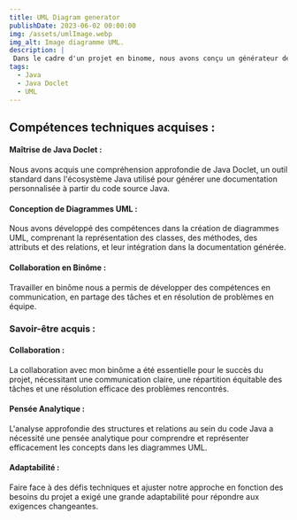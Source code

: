 ```yaml
---
title: UML Diagram generator
publishDate: 2023-06-02 00:00:00
img: /assets/umlImage.webp
img_alt: Image diagramme UML.
description: |
 Dans le cadre d'un projet en binome, nous avons conçu un générateur de diagramme UML avec Java Doclet.
tags:
  - Java
  - Java Doclet
  - UML
---
```



## Compétences techniques acquises :

#### Maîtrise de Java Doclet :
 Nous avons acquis une compréhension approfondie de Java Doclet, un outil standard dans l'écosystème Java utilisé pour générer une documentation personnalisée à partir du code source Java.
#### Conception de Diagrammes UML : 
Nous avons développé des compétences dans la création de diagrammes UML, comprenant la représentation des classes, des méthodes, des attributs et des relations, et leur intégration dans la documentation générée.
#### Collaboration en Binôme : 
Travailler en binôme nous a permis de développer des compétences en communication, en partage des tâches et en résolution de problèmes en équipe.

### Savoir-être acquis :

#### Collaboration :  
La collaboration avec mon binôme a été essentielle pour le succès du projet, nécessitant une communication claire, une répartition équitable des tâches et une résolution efficace des problèmes rencontrés.

####  Pensée Analytique : 
  L'analyse approfondie des structures et relations au sein du code Java a nécessité une pensée analytique pour comprendre et représenter efficacement les concepts dans les diagrammes UML.

#### Adaptabilité : 
   Faire face à des défis techniques et ajuster notre approche en fonction des besoins du projet a exigé une grande adaptabilité pour répondre aux exigences changeantes.